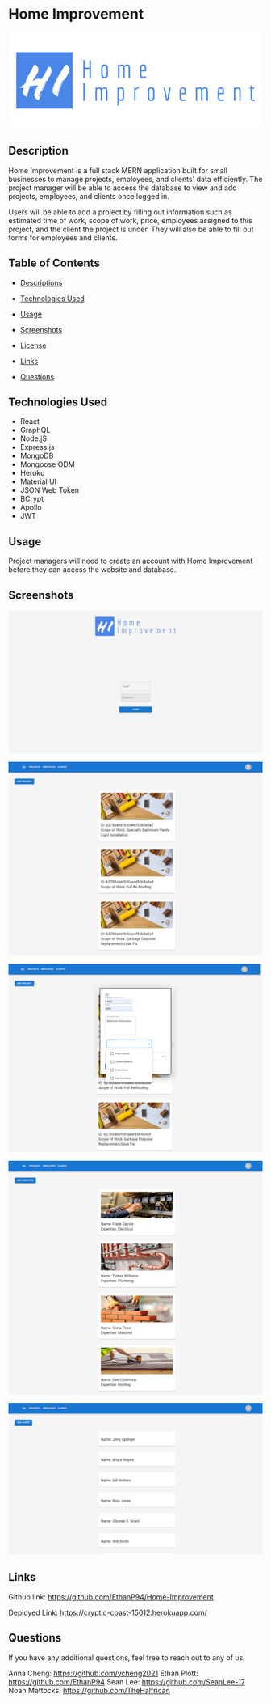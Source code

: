 
# Home Improvement
![hilogo](/screenshots/hilogo.png)

## Description
Home Improvement is a full stack MERN application built for small businesses to manage projects, employees, and clients' data efficiently. The project manager will be able to access the database to view and add projects, employees, and clients once logged in.

Users will be able to add a project by filling out information such as estimated time of work, scope of work, price, employees assigned to this project, and the client the project is under. They will also be able to fill out forms for employees and clients.  

## Table of Contents

- [Descriptions](#description)

- [Technologies Used](#technologies-used)

- [Usage](#usage)

- [Screenshots](#screenshots)

- [License](#license)

- [Links](#links)

- [Questions](#questions)

## Technologies Used
- React
- GraphQL
- Node.jS
- Express.js
- MongoDB
- Mongoose ODM
- Heroku
- Material UI
- JSON Web Token
- BCrypt
- Apollo
- JWT


## Usage 
Project managers will need to create an account with Home Improvement before they can access the website and database. 

## Screenshots

![screenshot](/screenshots/HI_home.png)

![screenshot](/screenshots/HI_projects.png)

![screenshot](/screenshots/HI_project_form.png)

![screenshot](/screenshots/HI_employees.png)

![screenshot](/screenshots/HI_clients.png)

## Links

Github link: https://github.com/EthanP94/Home-Improvement

Deployed Link: https://cryptic-coast-15012.herokuapp.com/

## Questions

If you have any additional questions, feel free to reach out to any of us.

Anna Cheng: https://github.com/ycheng2021
Ethan Plott: https://github.com/EthanP94
Sean Lee: https://github.com/SeanLee-17
Noah Mattocks: https://github.com/TheHalfrican
